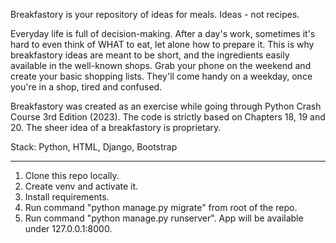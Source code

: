 Breakfastory is your repository of ideas for meals. Ideas - not recipes.

Everyday life is full of decision-making. After a day's work, sometimes it's hard to even think of WHAT to eat, let alone how to prepare it. This is why breakfastory ideas are meant to be short, and the ingredients easily available in the well-known shops. Grab your phone on the weekend and create your basic shopping lists. They'll come handy on a weekday, once you're in a shop, tired and confused.

Breakfastory was created as an exercise while going through Python Crash Course 3rd Edition (2023). The code is strictly based on Chapters 18, 19 and 20. The sheer idea of a breakfastory is proprietary.

Stack: Python, HTML, Django, Bootstrap

---

1. Clone this repo locally.
2. Create venv and activate it.
3. Install requirements.
3. Run command "python manage.py migrate" from root of the repo.
4. Run command "python manage.py runserver". App will be available under 127.0.0.1:8000.
